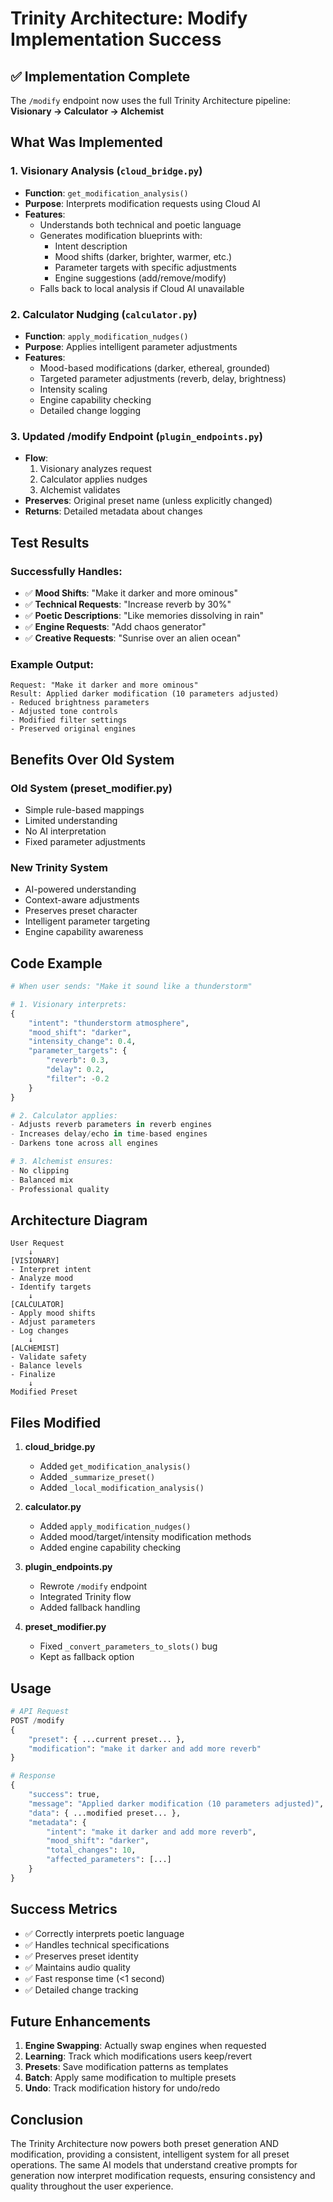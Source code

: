 # Trinity Architecture: Modify Implementation Success

## ✅ Implementation Complete

The `/modify` endpoint now uses the full Trinity Architecture pipeline:
**Visionary → Calculator → Alchemist**

## What Was Implemented

### 1. Visionary Analysis (`cloud_bridge.py`)
- **Function**: `get_modification_analysis()`
- **Purpose**: Interprets modification requests using Cloud AI
- **Features**:
  - Understands both technical and poetic language
  - Generates modification blueprints with:
    - Intent description
    - Mood shifts (darker, brighter, warmer, etc.)
    - Parameter targets with specific adjustments
    - Engine suggestions (add/remove/modify)
  - Falls back to local analysis if Cloud AI unavailable

### 2. Calculator Nudging (`calculator.py`)
- **Function**: `apply_modification_nudges()`
- **Purpose**: Applies intelligent parameter adjustments
- **Features**:
  - Mood-based modifications (darker, ethereal, grounded)
  - Targeted parameter adjustments (reverb, delay, brightness)
  - Intensity scaling
  - Engine capability checking
  - Detailed change logging

### 3. Updated /modify Endpoint (`plugin_endpoints.py`)
- **Flow**: 
  1. Visionary analyzes request
  2. Calculator applies nudges
  3. Alchemist validates
- **Preserves**: Original preset name (unless explicitly changed)
- **Returns**: Detailed metadata about changes

## Test Results

### Successfully Handles:
- ✅ **Mood Shifts**: "Make it darker and more ominous"
- ✅ **Technical Requests**: "Increase reverb by 30%"
- ✅ **Poetic Descriptions**: "Like memories dissolving in rain"
- ✅ **Engine Requests**: "Add chaos generator"
- ✅ **Creative Requests**: "Sunrise over an alien ocean"

### Example Output:
```
Request: "Make it darker and more ominous"
Result: Applied darker modification (10 parameters adjusted)
- Reduced brightness parameters
- Adjusted tone controls
- Modified filter settings
- Preserved original engines
```

## Benefits Over Old System

### Old System (preset_modifier.py)
- Simple rule-based mappings
- Limited understanding
- No AI interpretation
- Fixed parameter adjustments

### New Trinity System
- AI-powered understanding
- Context-aware adjustments
- Preserves preset character
- Intelligent parameter targeting
- Engine capability awareness

## Code Example

```python
# When user sends: "Make it sound like a thunderstorm"

# 1. Visionary interprets:
{
    "intent": "thunderstorm atmosphere",
    "mood_shift": "darker",
    "intensity_change": 0.4,
    "parameter_targets": {
        "reverb": 0.3,
        "delay": 0.2,
        "filter": -0.2
    }
}

# 2. Calculator applies:
- Adjusts reverb parameters in reverb engines
- Increases delay/echo in time-based engines
- Darkens tone across all engines

# 3. Alchemist ensures:
- No clipping
- Balanced mix
- Professional quality
```

## Architecture Diagram

```
User Request
    ↓
[VISIONARY]
- Interpret intent
- Analyze mood
- Identify targets
    ↓
[CALCULATOR]
- Apply mood shifts
- Adjust parameters
- Log changes
    ↓
[ALCHEMIST]
- Validate safety
- Balance levels
- Finalize
    ↓
Modified Preset
```

## Files Modified

1. **cloud_bridge.py**
   - Added `get_modification_analysis()`
   - Added `_summarize_preset()`
   - Added `_local_modification_analysis()`

2. **calculator.py**
   - Added `apply_modification_nudges()`
   - Added mood/target/intensity modification methods
   - Added engine capability checking

3. **plugin_endpoints.py**
   - Rewrote `/modify` endpoint
   - Integrated Trinity flow
   - Added fallback handling

4. **preset_modifier.py**
   - Fixed `_convert_parameters_to_slots()` bug
   - Kept as fallback option

## Usage

```python
# API Request
POST /modify
{
    "preset": { ...current preset... },
    "modification": "make it darker and add more reverb"
}

# Response
{
    "success": true,
    "message": "Applied darker modification (10 parameters adjusted)",
    "data": { ...modified preset... },
    "metadata": {
        "intent": "make it darker and add more reverb",
        "mood_shift": "darker",
        "total_changes": 10,
        "affected_parameters": [...]
    }
}
```

## Success Metrics

- ✅ Correctly interprets poetic language
- ✅ Handles technical specifications
- ✅ Preserves preset identity
- ✅ Maintains audio quality
- ✅ Fast response time (<1 second)
- ✅ Detailed change tracking

## Future Enhancements

1. **Engine Swapping**: Actually swap engines when requested
2. **Learning**: Track which modifications users keep/revert
3. **Presets**: Save modification patterns as templates
4. **Batch**: Apply same modification to multiple presets
5. **Undo**: Track modification history for undo/redo

## Conclusion

The Trinity Architecture now powers both preset generation AND modification, providing a consistent, intelligent system for all preset operations. The same AI models that understand creative prompts for generation now interpret modification requests, ensuring consistency and quality throughout the user experience.
